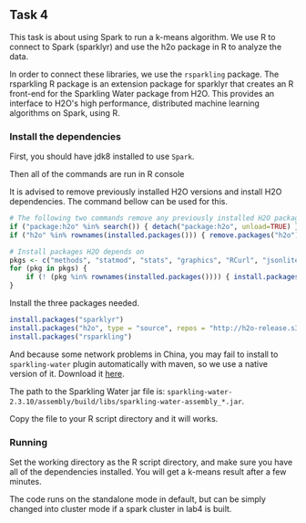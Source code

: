 ## Task 4

This task is about using Spark to run a k-means algorithm. 
We use R to connect to Spark (sparklyr) and use the h2o package in R to analyze the data.

In order to connect these libraries, we use the `rsparkling` package. 
The rsparkling R package is an extension package for sparklyr that creates an R front-end 
for the Sparkling Water package from H2O. This provides an interface to H2O's high performance, 
distributed machine learning algorithms on Spark, using R.

### Install the dependencies

First, you should have jdk8 installed to use `Spark`.

Then all of the commands are run in R console

It is advised to remove previously installed H2O versions and install H2O dependencies. 
The command bellow can be used for this.

```r
# The following two commands remove any previously installed H2O packages for R.
if ("package:h2o" %in% search()) { detach("package:h2o", unload=TRUE) }
if ("h2o" %in% rownames(installed.packages())) { remove.packages("h2o") }

# Install packages H2O depends on
pkgs <- c("methods", "statmod", "stats", "graphics", "RCurl", "jsonlite", "tools", "utils")
for (pkg in pkgs) {
    if (! (pkg %in% rownames(installed.packages()))) { install.packages(pkg) }
}
```

Install the three packages needed.

```r
install.packages("sparklyr")
install.packages("h2o", type = "source", repos = "http://h2o-release.s3.amazonaws.com/h2o/rel-wright/4/R")
install.packages("rsparkling")
```

And because some network problems in China, you may fail to install to `sparkling-water` plugin
automatically with maven, so we use a native version of it. Download it 
[here](http://h2o-release.s3.amazonaws.com/sparkling-water/rel-2.3/10/index.html).

The path to the Sparkling Water jar file is: 
`sparkling-water-2.3.10/assembly/build/libs/sparkling-water-assembly_*.jar`.

Copy the file to your R script directory and it will works.

### Running

Set the working directory as the R script directory, 
and make sure you have all of the dependencies installed.
You will get a k-means result after a few minutes.

The code runs on the standalone mode in default, but can be simply changed
into cluster mode if a spark cluster in lab4 is built.


